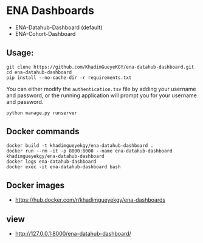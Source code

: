 # ENA Dashboards
 * ENA-Datahub-Dashboard (default)
 * ENA-Cohort-Dashboard

## Usage: 
```
git clone https://github.com/KhadimGueyeKGY/ena-datahub-dashboard.git
cd ena-datahub-dashboard
pip install --no-cache-dir -r requirements.txt
```
You can either modify the ```authentication.tsv``` file by adding your username and password, or the running application will prompt you for your username and password.

```
python manage.py runserver

```

## Docker commands 

```
docker build -t khadimgueyekgy/ena-datahub-dashboard .
docker run --rm -it -p 8000:8000 --name ena-datahub-dashboard khadimgueyekgy/ena-datahub-dashboard
docker logs ena-datahub-dashboard
docker exec -it ena-datahub-dashboard bash

```

## Docker images
 * https://hub.docker.com/r/khadimgueyekgy/ena-dashboards

   
## view

  * http://127.0.0.1:8000/ena-datahub-dashboard/ 

